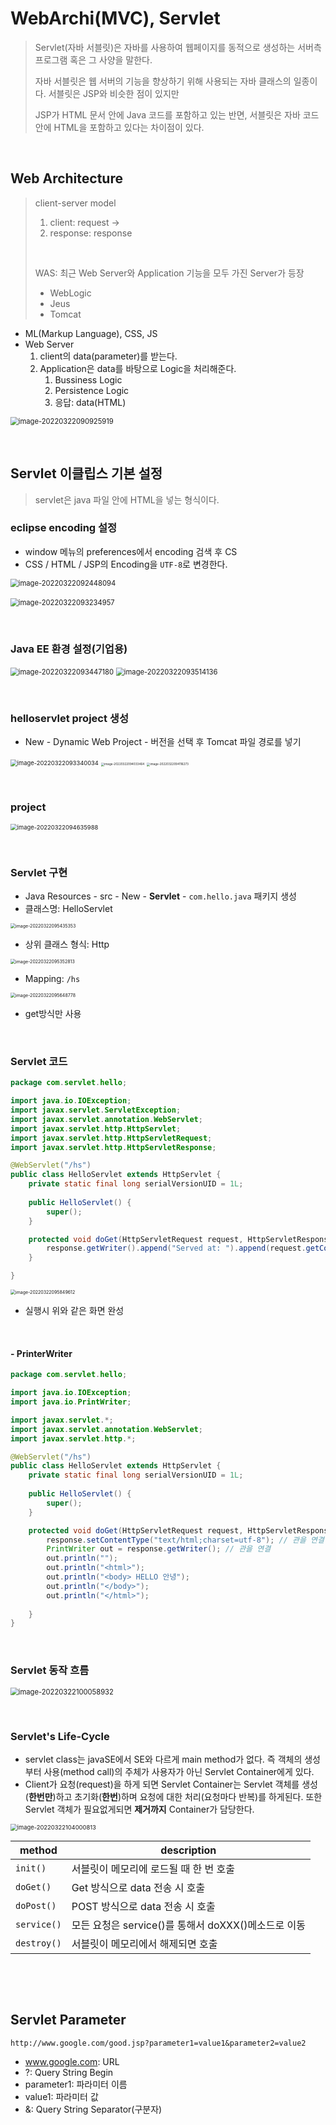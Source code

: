 # WebArchi(MVC), Servlet

> Servlet(자바 서블릿)은 자바를 사용하여 웹페이지를 동적으로 생성하는 서버측 프로그램 혹은 그 사양을 말한다.
>
> 자바 서블릿은 웹 서버의 기능을 향상하기 위해 사용되는 자바 클래스의 일종이다. 서블릿은 JSP와 비슷한 점이 있지만
>
> JSP가 HTML 문서 안에 Java 코드를 포함하고 있는 반면, 서블릿은 자바 코드 안에 HTML을 포함하고 있다는 차이점이 있다.

​                            

## Web Architecture

> client-server model
>
> 1. client: request → 
> 2. response: response
>
> ​       
>
> WAS: 최근 Web Server와 Application 기능을 모두 가진 Server가 등장
>
> * WebLogic
> * Jeus
> * Tomcat

* ML(Markup Language), CSS, JS
* Web Server
  1. client의 data(parameter)를 받는다.
  2. Application은 data를 바탕으로 Logic을 처리해준다.
     1. Bussiness Logic
     2. Persistence Logic
     3. 응답: data(HTML)

<img src="/Users/yang-yoseb/Library/Application Support/typora-user-images/image-20220322090925919.png" alt="image-20220322090925919" style="zoom:80%;" />

​        

## Servlet 이클립스 기본 설정

> servlet은 java 파일 안에 HTML을 넣는 형식이다.

### eclipse encoding 설정

* window 메뉴의 preferences에서 encoding 검색 후 CS
* CSS / HTML / JSP의 Encoding을 `UTF-8`로 변경한다.

<img src="servlet_basic.assets/image-20220322092448094.png" alt="image-20220322092448094" style="zoom:80%;" />

​      <img src="servlet_basic.assets/image-20220322093234957.png" alt="image-20220322093234957" style="zoom:80%;" />

​       

### Java EE 환경 설정(기업용)

<img src="servlet_basic.assets/image-20220322093447180.png" alt="image-20220322093447180" style="zoom:80%;" />

<img src="servlet_basic.assets/image-20220322093514136.png" alt="image-20220322093514136" style="zoom:80%;" />

​         

### helloservlet project 생성

* New - Dynamic Web Project - 버전을 선택 후 Tomcat 파일 경로를 넣기

<img src="servlet_basic.assets/image-20220322093340034.png" alt="image-20220322093340034" style="zoom:67%;" />

<img src="servlet_basic.assets/image-20220322094033464.png" alt="image-20220322094033464" style="zoom: 33%;" />

<img src="servlet_basic.assets/image-20220322094116273.png" alt="image-20220322094116273" style="zoom:33%;" />

​         

### project

<img src="servlet_basic.assets/image-20220322094635988.png" alt="image-20220322094635988" style="zoom:67%;" />

​          

### Servlet 구현

* Java Resources - src - New - **Servlet** - `com.hello.java` 패키지 생성
* 클래스명: HelloServlet

<img src="servlet_basic.assets/image-20220322095435353.png" alt="image-20220322095435353" style="zoom: 50%;" />

* 상위 클래스 형식: Http

<img src="servlet_basic.assets/image-20220322095352813.png" alt="image-20220322095352813" style="zoom:50%;" />

* Mapping: `/hs`

<img src="servlet_basic.assets/image-20220322095648778.png" alt="image-20220322095648778" style="zoom:50%;" />

* get방식만 사용

​           

### Servlet 코드

```java
package com.servlet.hello;

import java.io.IOException;
import javax.servlet.ServletException;
import javax.servlet.annotation.WebServlet;
import javax.servlet.http.HttpServlet;
import javax.servlet.http.HttpServletRequest;
import javax.servlet.http.HttpServletResponse;

@WebServlet("/hs")
public class HelloServlet extends HttpServlet {
	private static final long serialVersionUID = 1L;
       
    public HelloServlet() {
        super();
    }

	protected void doGet(HttpServletRequest request, HttpServletResponse response) throws ServletException, IOException {
		response.getWriter().append("Served at: ").append(request.getContextPath());
	}

}
```

<img src="servlet_basic.assets/image-20220322095849612.png" alt="image-20220322095849612" style="zoom:50%;" />

* 실행시 위와 같은 화면 완성

​          

#### - PrinterWriter

```java
package com.servlet.hello;

import java.io.IOException;
import java.io.PrintWriter;

import javax.servlet.*;
import javax.servlet.annotation.WebServlet;
import javax.servlet.http.*;

@WebServlet("/hs")
public class HelloServlet extends HttpServlet {
	private static final long serialVersionUID = 1L;
       
    public HelloServlet() {
        super();
    }

	protected void doGet(HttpServletRequest request, HttpServletResponse response) throws ServletException, IOException {
		response.setContentType("text/html;charset=utf-8"); // 관을 연결하기 전 문자열 세팅(깨짐 방지)
		PrintWriter out = response.getWriter(); // 관을 연결
		out.println("");
		out.println("<html>");
		out.println("<body> HELLO 안녕");
		out.println("</body>");
		out.println("</html>");
		
	}
}
```

​            

### Servlet 동작 흐름

<img src="servlet_basic.assets/image-20220322100058932.png" alt="image-20220322100058932" style="zoom:80%;" />

​         

### Servlet's Life-Cycle

* servlet class는 javaSE에서 SE와 다르게 main method가 없다. 즉 객체의 생성부터 사용(method call)의 주체가 사용자가 아닌 Servlet Container에게 있다.
* Client가 요청(request)을 하게 되면 Servlet Container는 Servlet 객체를 생성(**한번만**)하고 초기화(**한번**)하며 요청에 대한 처리(요청마다 반복)를 하게된다. 또한 Servlet 객체가 필요없게되면 **제거까지** Container가 담당한다.

<img src="servlet_basic.assets/image-20220322104000813.png" alt="image-20220322104000813" style="zoom: 67%;" />

| method      | description                                         |
| ----------- | --------------------------------------------------- |
| `init()`    | 서블릿이 메모리에 로드될 때 한 번 호출              |
| `doGet()`   | Get 방식으로 data 전송 시 호출                      |
| `doPost()`  | POST 방식으로 data 전송 시 호출                     |
| `service()` | 모든 요청은 service()를 통해서 doXXX()메소드로 이동 |
| `destroy()` | 서블릿이 메모리에서 해제되면 호출                   |

​         

​         

## Servlet Parameter

```
http://www.google.com/good.jsp?parameter1=value1&parameter2=value2
```

* www.google.com: URL
* ?: Query String Begin
* parameter1:  파라미터 이름
* value1: 파라미터 값
* &: Query String Separator(구분자)
